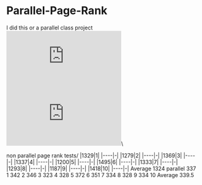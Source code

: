 # Parallel-Page-Rank
I did this or a parallel class project\
![equation](https://latex.codecogs.com/gif.latex?j%20%3D%20i&plus;1)\
![equation](https://latex.codecogs.com/gif.latex?Pagerank%28A%29_j%20%3D%20%5Csum_%7BB%3Dnodes%20%5Cmapsto%20A%20%7D%20%5Cleft%20%28%5Cfrac%7BPagerank%28B%29_i%7D%7BNumberOfNodesBPointsTo%7D%20%5Cright%29)\

non parallel page rank tests/
|1329|1|
|----|-|
|1279|2|
|----|-|
|1369|3|
|----|-|
|1337|4|
|----|-|
|1200|5|
|----|-|
|1495|6|
|----|-|
|1333|7|
|----|-|
|1293|8|
|----|-|
|1187|9|
|----|-|
|1418|10|
|----|-|
Average 1324
parallel
337 1
342 2
346 3
323 4
328 5
372 6
351 7
334 8
328 9
334 10
Average 339.5
